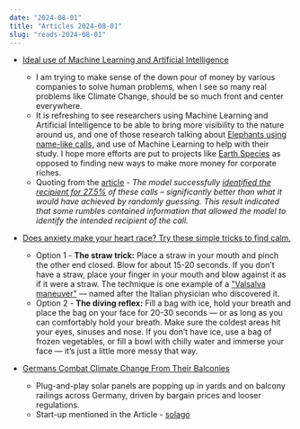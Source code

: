```yaml
---
date: "2024-08-01"
title: "Articles 2024-08-01"
slug: "reads-2024-08-01"
---
```




* [Ideal use of Machine Learning and Artificial Intelligence][1]
  * I am trying to make sense of the down pour of money by various companies to solve human problems, when I see so many real problems like Climate Change, should be so much front and center everywhere.
  * It is refreshing to see researchers using Machine Learning and Artificial Intelligence to be able to bring more visibility to the nature around us, and one of those research talking about [Elephants using name-like calls][1], and use of Machine Learning to help with their study. I hope more efforts are put to projects like [Earth Species][2] as opposed to finding new ways to make more money for corporate riches.
  * Quoting from the [article][1] - _The model successfully [identified the recipient for 27.5%][3] of these calls – significantly better than what it would have achieved by randomly guessing. This result indicated that some rumbles contained information that allowed the model to identify the intended recipient of the call._

* [Does anxiety make your heart race? Try these simple tricks to find calm.][4]
  * Option 1 - **The straw trick:** Place a straw in your mouth and pinch the other end closed. Blow for about 15-20 seconds. If you don’t have a straw, place your finger in your mouth and blow against it as if it were a straw. The technique is one example of a ["Valsalva maneuver"][5] — named after the Italian physician who discovered it.
  * Option 2 - **The diving reflex:** Fill a bag with ice, hold your breath and place the bag on your face for 20-30 seconds — or as long as you can comfortably hold your breath. Make sure the coldest areas hit your eyes, sinuses and nose. If you don’t have ice, use a bag of frozen vegetables, or fill a bowl with chilly water and immerse your face — it’s just a little more messy that way.

* [Germans Combat Climate Change From Their Balconies][6]
  * Plug-and-play solar panels are popping up in yards and on balcony railings across Germany, driven by bargain prices and looser regulations.
  * Start-up mentioned in the Article - [solago][7]

  [1]: https://theconversation.com/african-elephants-address-one-another-with-name-like-calls-similar-to-humans-232096
  [2]: https://www.earthspecies.org/
  [3]: https://doi.org/10.1038/s41559-024-02420-w
  [4]: https://archive.ph/20240731094311/https://www.washingtonpost.com/wellness/2024/07/29/anxiety-high-heart-rate/
  [5]: https://en.wikipedia.org/wiki/Valsalva_maneuver
  [6]: https://archive.ph/20240729153259/https://www.nytimes.com/2024/07/29/business/germany-solar-panels-climate-change.html
  [7]: https://solago.de/
